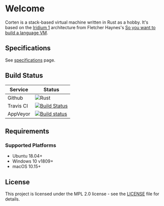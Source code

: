 # Welcome

Corten is a stack-based virtual machine written in Rust as a hobby. It's based on the [Iridium 1](spec.md#Iridium) architecture from Fletcher Haynes's [So you want to build a language VM](https://blog.subnetzero.io/post/building-language-vm-part-01/).

## Specifications

See [specifications](spec.md) page.

## Build Status

| Service   | Status                                                                                                                                    |
| --------- | ----------------------------------------------------------------------------------------------------------------------------------------- |
| Github    | ![Rust](https://github.com/tonytins/corten/workflows/Rust/badge.svg)                                                                      |
| Travis CI | [![Build Status](https://travis-ci.org/tonytins/corten.svg?branch=master)](https://travis-ci.org/tonytins/corten)                         |
| AppVeyor  | [![Build status](https://ci.appveyor.com/api/projects/status/ffru6ik26j2b87ko?svg=true)](https://ci.appveyor.com/project/tonytins/corten) |

## Requirements

### Supported Platforms

- Ubuntu 18.04+
- Windows 10 v1809+
- macOS 10.15+

## License

This project is licensed under the MPL 2.0 license - see the [LICENSE](LICENSE) file for details.